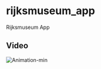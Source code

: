 # rijksmuseum_app

Rijksmuseum App

## Video


![Animation-min](https://user-images.githubusercontent.com/4333134/155627621-61443e6d-e6a3-4919-b72d-4a83aa07d0bb.gif)
